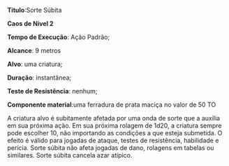**Titulo**:Sorte Súbita

**Caos de Nível 2**

**Tempo de Execução**: Ação Padrão;

**Alcance**: 9 metros

**Alvo**: uma criatura;

**Duração**: instantânea;

**Teste de Resistência**: nenhum;

**Componente material**:uma ferradura de prata maciça no valor de 50 TO

A criatura alvo é subitamente afetada por uma onda de 
sorte que a auxilia em sua próxima ação. Em sua próxima 
rolagem de 1d20, a criatura sempre pode escolher 10, não 
importando as condições a que esteja submetida. O efeito é 
válido para jogadas de ataque, testes de resistência, habilidade 
e perícia. Sorte súbita não afeta jogadas de dano, rolagens em 
tabelas ou similares. Sorte súbita cancela azar atípico.
